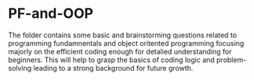 # PF-and-OOP
The folder contains some basic and brainstorming questions related to programming fundamnentals and object oritented programming focusing majorly on the efficient coding enough for detalied understanding for beginners. This will help to grasp the basics of coding logic and problem-solving leading to a strong background for future growth.
